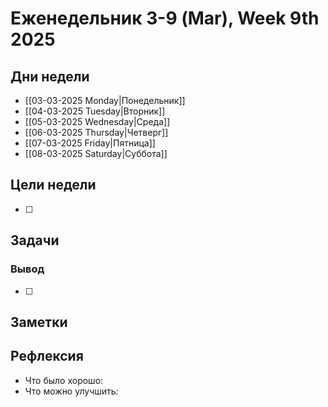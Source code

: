 

# Еженедельник 3-9 (Mar), Week 9th 2025

## Дни недели

- [[03-03-2025 Monday|Понедельник]]
- [[04-03-2025 Tuesday|Вторник]]
- [[05-03-2025 Wednesday|Среда]]
- [[06-03-2025 Thursday|Четверг]]
- [[07-03-2025 Friday|Пятница]]
- [[08-03-2025 Saturday|Суббота]]

## Цели недели

- [ ]

## Задачи

### Вывод

- [ ]

## Заметки

## Рефлексия

- Что было хорошо:
- Что можно улучшить: